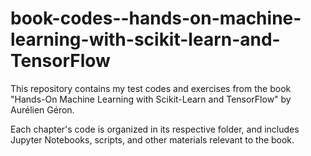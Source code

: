 # book-codes--hands-on-machine-learning-with-scikit-learn-and-TensorFlow
This repository contains my test codes and exercises from the book "Hands-On Machine Learning with Scikit-Learn and TensorFlow" by Aurélien Géron.

Each chapter's code is organized in its respective folder, and includes Jupyter Notebooks, scripts, and other materials relevant to the book.
